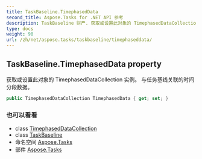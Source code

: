 ```yaml
---
title: TaskBaseline.TimephasedData
second_title: Aspose.Tasks for .NET API 参考
description: TaskBaseline 财产. 获取或设置此对象的 TimephasedDataCollection 实例 与任务基线关联的时间分段数据
type: docs
weight: 90
url: /zh/net/aspose.tasks/taskbaseline/timephaseddata/
---
```

## TaskBaseline.TimephasedData property

获取或设置此对象的 TimephasedDataCollection 实例。 与任务基线关联的时间分段数据。

```csharp
public TimephasedDataCollection TimephasedData { get; set; }
```

### 也可以看看

* class [TimephasedDataCollection](../../timephaseddatacollection/)
* class [TaskBaseline](../)
* 命名空间 [Aspose.Tasks](../../taskbaseline/)
* 部件 [Aspose.Tasks](../../../)


